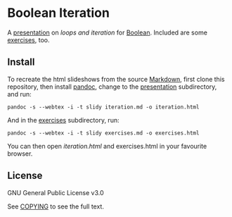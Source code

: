 # Boolean Iteration

A [presentation](/presentation/iteration.md) on _loops and iteration_ for [Boolean](https://boolean.co.uk/). Included are some [exercises](/exercises/exercises.md), too.

## Install

To recreate the html slideshows from the source [Markdown](https://en.wikipedia.org/wiki/Markdown), first clone this repository, then install [pandoc](https://pandoc.org/), change to the [presentation](/presentation) subdirectory, and run:

`pandoc -s --webtex -i -t slidy iteration.md -o iteration.html`

And in the [exercises](/exercises) subdirectory, run:

`pandoc -s --webtex -i -t slidy exercises.md -o exercises.html`

You can then open _iteration.html_ and exercises.html in your favourite browser.

## License

GNU General Public License v3.0

See [COPYING](/COPYING.txt) to see the full text.
